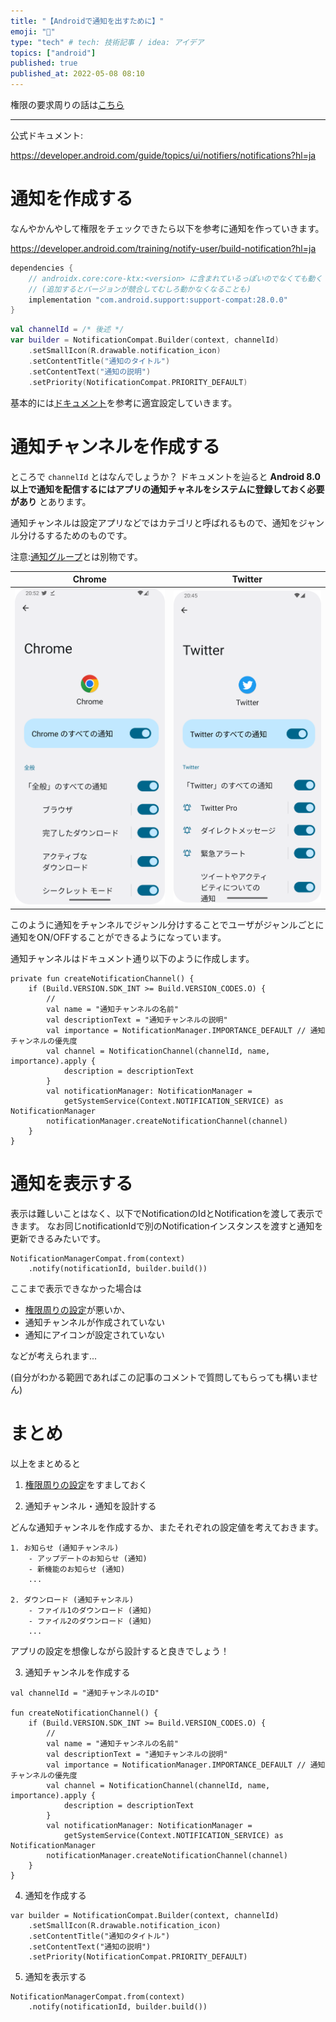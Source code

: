 ```yaml
---
title: "【Androidで通知を出すために】"
emoji: "📣"
type: "tech" # tech: 技術記事 / idea: アイデア
topics: ["android"]
published: true
published_at: 2022-05-08 08:10
---
```


権限の要求周りの話は[こちら](https://zenn.dev/tbsten/droid-notification-permission)

---

公式ドキュメント:

https://developer.android.com/guide/topics/ui/notifiers/notifications?hl=ja

# 通知を作成する
なんやかんやして権限をチェックできたら以下を参考に通知を作っていきます。

https://developer.android.com/training/notify-user/build-notification?hl=ja

```groovy:build.gradle (:app)
dependencies {
    // androidx.core:core-ktx:<version> に含まれているっぽいのでなくても動く
    // (追加するとバージョンが競合してむしろ動かなくなることも)
    implementation "com.android.support:support-compat:28.0.0"
}
```

```kotlin
val channelId = /* 後述 */
var builder = NotificationCompat.Builder(context, channelId)
    .setSmallIcon(R.drawable.notification_icon)
    .setContentTitle("通知のタイトル")
    .setContentText("通知の説明")
    .setPriority(NotificationCompat.PRIORITY_DEFAULT)
```

基本的には[ドキュメント](https://developer.android.com/training/notify-user/build-notification?hl=ja)を参考に適宜設定していきます。

# 通知チャンネルを作成する

ところで `channelId` とはなんでしょうか？
ドキュメントを辿ると **Android 8.0 以上で通知を配信するにはアプリの通知チャネルをシステムに登録しておく必要があり** とあります。

通知チャンネルは設定アプリなどではカテゴリと呼ばれるもので、通知をジャンル分けるするためのものです。

注意:[通知グループ](https://developer.android.com/guide/topics/ui/notifiers/notifications?hl=ja#bundle)とは別物です。

|Chrome|Twitter|
|---|---|
|![](/images/droid-notification/1.png)|![](/images/droid-notification/2.png)|

このように通知をチャンネルでジャンル分けすることでユーザがジャンルごとに通知をON/OFFすることができるようになっています。

通知チャンネルはドキュメント通り以下のように作成します。
```kotlin:
private fun createNotificationChannel() {
    if (Build.VERSION.SDK_INT >= Build.VERSION_CODES.O) {
        // 
        val name = "通知チャンネルの名前"
        val descriptionText = "通知チャンネルの説明"
        val importance = NotificationManager.IMPORTANCE_DEFAULT // 通知チャンネルの優先度
        val channel = NotificationChannel(channelId, name, importance).apply {
            description = descriptionText
        }
        val notificationManager: NotificationManager =
            getSystemService(Context.NOTIFICATION_SERVICE) as NotificationManager
        notificationManager.createNotificationChannel(channel)
    }
}
```

# 通知を表示する

表示は難しいことはなく、以下でNotificationのIdとNotificationを渡して表示できます。
なお同じnotificationIdで別のNotificationインスタンスを渡すと通知を更新できるみたいです。

```kotlin:
NotificationManagerCompat.from(context)
    .notify(notificationId, builder.build())
```

ここまで表示できなかった場合は

- [権限周りの設定](https://zenn.dev/tbsten/droid-notification-permission)が悪いか、
- 通知チャンネルが作成されていない
- 通知にアイコンが設定されていない

などが考えられます...

(自分がわかる範囲であればこの記事のコメントで質問してもらっても構いません)

# まとめ

以上をまとめると

1. [権限周りの設定](https://zenn.dev/tbsten/droid-notification-permission)をすましておく

2. 通知チャンネル・通知を設計する

どんな通知チャンネルを作成するか、またそれぞれの設定値を考えておきます。

```md:通知チャンネル・通知の設計例
1. お知らせ (通知チャンネル)
    - アップデートのお知らせ (通知)
    - 新機能のお知らせ (通知)
    ...

2. ダウンロード (通知チャンネル)
    - ファイル1のダウンロード (通知)
    - ファイル2のダウンロード (通知)
    ...

```

アプリの設定を想像しながら設計すると良きでしょう！

3. 通知チャンネルを作成する

```kotlin:通知チャンネルの作成
val channelId = "通知チャンネルのID"

fun createNotificationChannel() {
    if (Build.VERSION.SDK_INT >= Build.VERSION_CODES.O) {
        // 
        val name = "通知チャンネルの名前"
        val descriptionText = "通知チャンネルの説明"
        val importance = NotificationManager.IMPORTANCE_DEFAULT // 通知チャンネルの優先度
        val channel = NotificationChannel(channelId, name, importance).apply {
            description = descriptionText
        }
        val notificationManager: NotificationManager =
            getSystemService(Context.NOTIFICATION_SERVICE) as NotificationManager
        notificationManager.createNotificationChannel(channel)
    }
}
```

4. 通知を作成する

```kotlin:通知の作成
var builder = NotificationCompat.Builder(context, channelId)
    .setSmallIcon(R.drawable.notification_icon)
    .setContentTitle("通知のタイトル")
    .setContentText("通知の説明")
    .setPriority(NotificationCompat.PRIORITY_DEFAULT)
```

5. 通知を表示する

```kotlin:通知の表示
NotificationManagerCompat.from(context)
    .notify(notificationId, builder.build())
```
